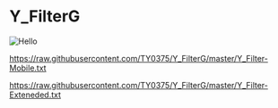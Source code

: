 # Y_FilterG

![Hello](https://github.com/user-attachments/assets/5a817500-4357-4696-bf70-fc18f5e90a18)

https://raw.githubusercontent.com/TY0375/Y_FilterG/master/Y_Filter-Mobile.txt

https://raw.githubusercontent.com/TY0375/Y_FilterG/master/Y_Filter-Exteneded.txt
